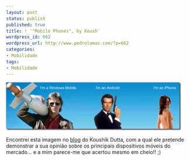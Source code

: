 ```yaml
---
layout: post
status: publish
published: true
title: ! '"Mobile Phones", by Koush'
wordpress_id: 662
wordpress_url: http://www.pedrolamas.com/?p=662
categories:
- Mobilidade
tags:
- Mobilidade
---
```

[![Mobile Phones by Koush](wp-content/uploads/2009/03/mobile-phones-by-koush.jpg "Mobile Phones by Koush")](http://www.koushikdutta.com/2009/03/mobile-phones-my-thoughts-on-whole.html)

Encontrei esta imagem no [blog](http://www.koushikdutta.com/) do Koushik Dutta, com a qual ele pretende demonstrar a sua opinião sobre os principais dispositivos móveis do mercado... e a mim parece-me que acertou mesmo em cheio!! ;)
